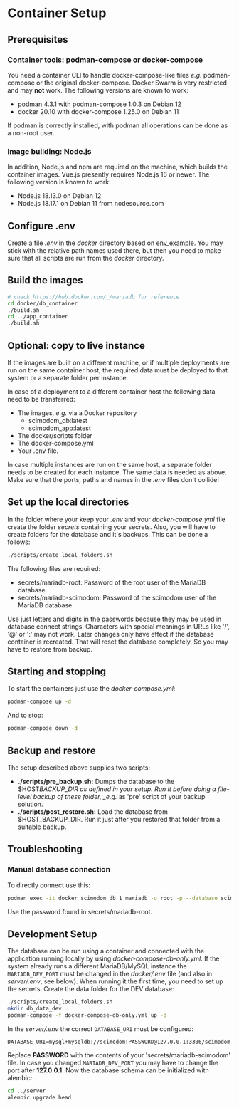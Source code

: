 # Container Setup

## Prerequisites

### Container tools: podman-compose or docker-compose

You need a container CLI to handle docker-compose-like files _e.g._ podman-compose or the original docker-compose.
Docker Swarm is very restricted and may **not** work. The following versions are known to work:

- podman 4.3.1 with podman-compose 1.0.3 on Debian 12
- docker 20.10 with docker-compose 1.25.0 on Debian 11

If podman is correctly installed, with podman all operations can be done as a non-root user.

### Image building: Node.js

In addition, Node.js and npm are required on the machine, which builds the container images. Vue.js presently requires Node.js 16 or newer.
The following version is known to work:

- Node.js 18.13.0 on Debian 12
- Node.js 18.17.1 on Debian 11 from nodesource.com

## Configure .env

Create a file _.env_ in the _docker_ directory based on [env_example](env_example).
You may stick with the relative path names used there, but then you need to make sure that all scripts are run from the _docker_ directory.

## Build the images

```bash
# check https://hub.docker.com/_/mariadb for reference
cd docker/db_container
./build.sh
cd ../app_container
./build.sh
```

## Optional: copy to live instance

If the images are built on a different machine, or if multiple deployments are run on the same container host, the required data must be deployed
to that system or a separate folder per instance.

In case of a deployment to a different container host the following data need to be transferred:

- The images, _e.g._ via a Docker repository
  - scimodom_db:latest
  - scimodom_app:latest
- The docker/scripts folder
- The docker-compose.yml
- Your .env file.

In case multiple instances are run on the same host, a separate folder needs to be created for each instance. The same data is needed as above.
Make sure that the ports, paths and names in the _.env_ files don't collide!

## Set up the local directories

In the folder where your keep your _.env_ and your _docker-compose.yml_ file create the folder _secrets_ containing your secrets. Also, you will
have to create folders for the database and it's backups. This can be done a follows:

```bash
./scripts/create_local_folders.sh
```

The following files are required:

- secrets/mariadb-root: Password of the root user of the MariaDB database.
- secrets/mariadb-scimodom: Password of the scimodom user of the MariaDB database.

Use just letters and digits in the passwords because they may be used in database connect strings. Characters with special meanings in URLs
like '/', '@' or ':' may not work. Later changes only have effect if the database container is recreated. That will reset the database
completely. So you may have to restore from backup.

## Starting and stopping

To start the containers just use the _docker-compose.yml_:

```bash
podman-compose up -d
```

And to stop:

```bash
podman-compose down -d
```

## Backup and restore

The setup described above supplies two scripts:

- **./scripts/pre_backup.sh:** Dumps the database to the $HOST*BACKUP_DIR as
  defined in your setup. Run it before doing a file-level backup of these folder,
  \_e.g.* as 'pre' script of your backup solution.
- **./scripts/post_restore.sh:** Load the database from $HOST_BACKUP_DIR.
  Run it just after you restored that folder from a suitable backup.

## Troubleshooting

### Manual database connection

To directly connect use this:

```bash
podman exec -it docker_scimodom_db_1 mariadb -u root -p --database scimodom
```

Use the password found in secrets/mariadb-root.

## Development Setup

The database can be run using a container and connected with the application running locally by using _docker-compose-db-only.yml_. If the system already runs a different MariaDB/MySQL instance the `MARIADB_DEV_PORT` must be changed in the _docker/.env_ file (and also in _server/.env_, see below). When running it the first time, you need to set up the secrets. Create the data folder for the DEV database:

```bash
./scripts/create_local_folders.sh
mkdir db_data_dev
podman-compose -f docker-compose-db-only.yml up -d
```

In the _server/.env_ the correct `DATABASE_URI` must be configured:

```
DATABASE_URI=mysql+mysqldb://scimodom:PASSWORD@127.0.0.1:3306/scimodom
```

Replace **PASSWORD** with the contents of your 'secrets/mariadb-scimodom' file. In case you changed `MARIADB_DEV_PORT` you may have to change the port after **127.0.0.1**. Now the database schema can be initialized with alembic:

```bash
cd ../server
alembic upgrade head
```
